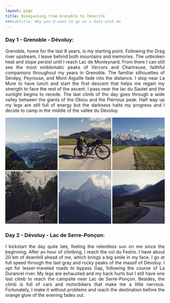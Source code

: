 ```yaml
---
layout: page
title: Bikepacking from Grenoble to Tenerife
###subtitle: Why you'd want to go on a date with me
---
```



### Day 1 - Grenoble - Dévoluy:


<p align="justify"> Grenoble, home for the last 8 years, is my starting point. Following the Drag river upstream, I leave behind both mountains and memories. The unbroken heat and slope persist until I reach Lac de Monteynard. From there I can still see the most emblematic peaks of Vercors and Chartreuse, faithful companions throughout my years in Grenoble. The familiar silhouettes of Sénépy, Peyrouse, and Mont Aiguille fade into the distance. I stop near La Mure to have lunch and start the first descent that helps me regain my strength to face the rest of the ascent. I pass near the lac du Sautet and the sunlight begins to recede. The last climb of the day goes through a wide valley between the giants of the Obiou and the Pierroux peak. Half way up my legs are still full of energy but the darkness halts my progress and I decide to camp in the middle of the vallée du Dévoluy.  </p>

![day1_bikeGreTen](/assets/img/BikeGrenobleTenerife/day1.jpg "day1_bikeGreTen")


###  Day 2 - Dévoluy - Lac de Serre-Ponçon:


<p align="justify">
I kickstart the day quite late, feeling the relentless sun on me since the beginning. After an hour of climbing, I reach the col du Festre. I have about 20 km of downhill ahead of me, which brings a big smile in my face. I go at full speed through the last gray and rocky peaks of the massif of Dévoluy.  I opt for lesser-traveled roads to bypass Gap, following the course of La Durancel river.  My legs are exhausted and my back hurts but I still have one last climb to reach the campsite near Lac de Serre-Ponçon. Besides, the climb is full of cars and motorbikers that make me a little nervous. Fortunately, I make it without problems and reach the destination before the orange glow of the evening fades out.  </p>
